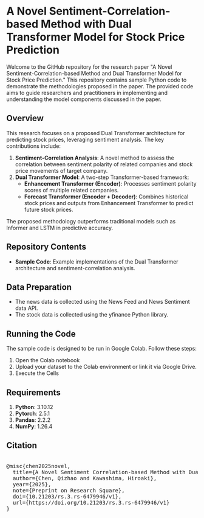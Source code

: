 # A Novel Sentiment-Correlation-based Method with Dual Transformer Model for Stock Price Prediction

Welcome to the GitHub repository for the research paper "A Novel Sentiment-Correlation-based Method and Dual Transformer Model for Stock Price Prediction." This repository contains sample Python code to demonstrate the methodologies proposed in the paper. The provided code aims to guide researchers and practitioners in implementing and understanding the model components discussed in the paper.

## Overview
This research focuses on a proposed Dual Transformer architecture for predicting stock prices, leveraging sentiment analysis. The key contributions include:

1. **Sentiment-Correlation Analysis**: A novel method to assess the correlation between sentiment polarity of related companies and stock price movements of target company.
2. **Dual Transformer Model**: A two-step Transformer-based framework:
    - **Enhancement Transformer (Encoder)**: Processes sentiment polarity scores of multiple related companies.
    - **Forecast Transformer (Encoder + Decoder)**: Combines historical stock prices and outputs from Enhancement Transformer to predict future stock prices.

The proposed methodology outperforms traditional models such as Informer and LSTM in predictive accuracy.


## Repository Contents
- **Sample Code**: Example implementations of the Dual Transformer architecture and sentiment-correlation analysis.

## Data Preparation
- The news data is collected using the News Feed and News Sentiment data API.
- The stock data is collected using the yfinance Python library.

## Running the Code
The sample code is designed to be run in Google Colab. Follow these steps:
1. Open the Colab notebook
2. Upload your dataset to the Colab environment or link it via Google Drive.
3. Execute the Cells

## Requirements
1. **Python**: 3.10.12
2. **Pytorch**: 2.5.1
3. **Pandas**: 2.2.2
4. **NumPy**: 1.26.4

## Citation

<pre> 
@misc{chen2025novel,
  title={A Novel Sentiment Correlation-based Method with Dual Transformer Model for Stock Price Prediction},
  author={Chen, Qizhao and Kawashima, Hiroaki},
  year={2025},
  note={Preprint on Research Square},
  doi={10.21203/rs.3.rs-6479946/v1},
  url={https://doi.org/10.21203/rs.3.rs-6479946/v1}
}
</pre>


